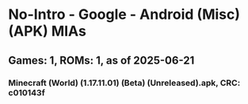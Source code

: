 # No-Intro - Google - Android (Misc) (APK) MIAs
## Games: 1, ROMs: 1, as of 2025-06-21

### Minecraft (World) (1.17.11.01) (Beta) (Unreleased).apk, CRC: c010143f
